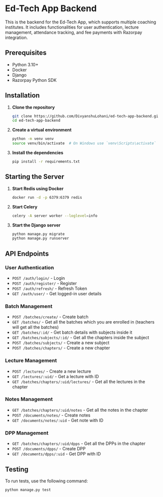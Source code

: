 # Ed-Tech App Backend

This is the backend for the Ed-Tech App, which supports multiple coaching institutes. It includes functionalities for user authentication, lecture management, attendance tracking, and fee payments with Razorpay integration.

## Prerequisites

- Python 3.10+
- Docker
- Django
- Razorpay Python SDK

## Installation

1. **Clone the repository**

    ```sh
    git clone https://github.com/DivyanshuLohani/ed-tech-app-backend.git
    cd ed-tech-app-backend
    ```

2. **Create a virtual environment**

    ```sh
    python -m venv venv
    source venv/bin/activate  # On Windows use `venv\Scripts\activate`
    ```

3. **Install the dependencies**

    ```sh
    pip install -r requirements.txt
    ```

<!-- 4. **Set up environment variables**

    Create a `.env` file in the root of the project and add the necessary environment variables. Here is an example:

    ```sh
    SECRET_KEY=your_secret_key
    DEBUG=True
    ALLOWED_HOSTS=localhost,127.0.0.1
    DATABASE_URL=postgres://user:password@localhost:5432/dbname
    RAZORPAY_API_KEY=your_razorpay_api_key
    RAZORPAY_API_SECRET=your_razorpay_api_secret
    REDIS_URL=redis://localhost:6379/0
    ``` -->

## Starting the Server

1. **Start Redis using Docker**

    ```sh
    docker run -d -p 6379:6379 redis
    ```

2. **Start Celery**

    ```sh
    celery -A server worker --loglevel=info
    ```

3. **Start the Django server**

    ```sh
    python manage.py migrate
    python manage.py runserver
    ```

## API Endpoints

### User Authentication

- `POST /auth/login/` - Login
- `POST /auth/register/` - Register
- `POST /auth/refresh/` - Refresh Token
- `GET /auth/user/` - Get logged-in user details

### Batch Management

- `POST /batches/create/` - Create batch
- `GET /batches/` - Get all the batches which you are enrolled in (teachers will get all the batches)
- `GET /batches/:id/` - Get batch details with subjects inside it
- `GET /batches/subjects/:id/` - Get all the chapters inside the subject
- `POST /batches/subjects/` - Create a new subject
- `POST /batches/chapters/` - Create a new chapter

### Lecture Management

- `POST /lectures/` - Create a new lecture
- `GET /lectures/:uid/` - Get a lecture with ID
- `GET /batches/chapters/:uid/lectures/` - Get all the lectures in the chapter

### Notes Management

- `GET /batches/chapters/:uid/notes` - Get all the notes in the chapter
- `POST /documents/notes/` - Create notes
- `GET /documents/notes/:uid` - Get note with ID

### DPP Management

- `GET /batches/chapters/:uid/dpps` - Get all the DPPs in the chapter
- `POST /documents/dpps/` - Create DPP
- `GET /documents/dpps/:uid` - Get DPP with ID

## Testing

To run tests, use the following command:

```sh
python manage.py test
```
